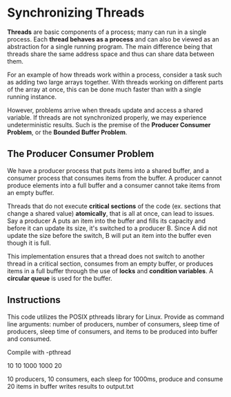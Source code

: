 # Synchronizing Threads
**Threads** are basic components of a process; many can run in a single process. Each **thread behaves as a process** and can also be viewed as an abstraction for a single running program. The main difference being that threads share the same address space and thus can share data between them.

For an example of how threads work within a process, consider a task such as adding two large arrays together. With threads working on different parts of the array at once, this can be done much faster than with a single running instance.

However, problems arrive when threads update and access a shared variable. If threads are not synchronized properly, we may experience undeterministic results. Such is the premise of the **Producer Consumer Problem**, or the **Bounded Buffer Problem**.

## The Producer Consumer Problem
We have a producer process that puts items into a shared buffer, and a consumer process that consumes items from the buffer. A producer cannot produce elements into a full buffer and a consumer cannot take items from an empty buffer.

Threads that do not execute **critical sections** of the code (ex. sections that change a shared value) **atomically**, that is all at once, can lead to issues. Say a producer A puts an item into the buffer and fills its capacity and before it can update its size, it's switched to a producer B. Since A did not update the size before the switch, B will put an item into the buffer even though it is full.

This implementation ensures that a thread does not switch to another thread in a critical section, consumes from an empty buffer, or produces items in a full buffer through the use of **locks** and **condition variables**. A **circular queue** is used for the buffer.

## Instructions
This code utilizes the POSIX pthreads library for Linux. Provide as command line arguments: number of producers, number of consumers, sleep time of producers, sleep time of consumers, and items to be produced into buffer and consumed.

Compile with -pthread

10 10 1000 1000 20

10 producers, 10 consumers, each sleep for 1000ms, produce and consume 20 items in buffer
writes results to output.txt
